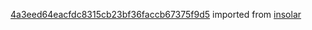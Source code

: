 [4a3eed64eacfdc8315cb23bf36faccb67375f9d5](https://github.com/insolar/insolar/commit/4a3eed64eacfdc8315cb23bf36faccb67375f9d5) imported from [insolar](https://github.com/insolar/insolar)
